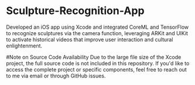 # Sculpture-Recognition-App
Developed an iOS app using Xcode and integrated CoreML and TensorFlow to recognize sculptures via the camera function, leveraging ARKit and UIKit to activate historical videos that improve user interaction and cultural enlightenment.


#Note on Source Code Availability
Due to the large file size of the Xcode project, the full source code is not included in this repository. If you'd like to access the complete project or specific components, feel free to reach out to me via email or through GitHub issues.
